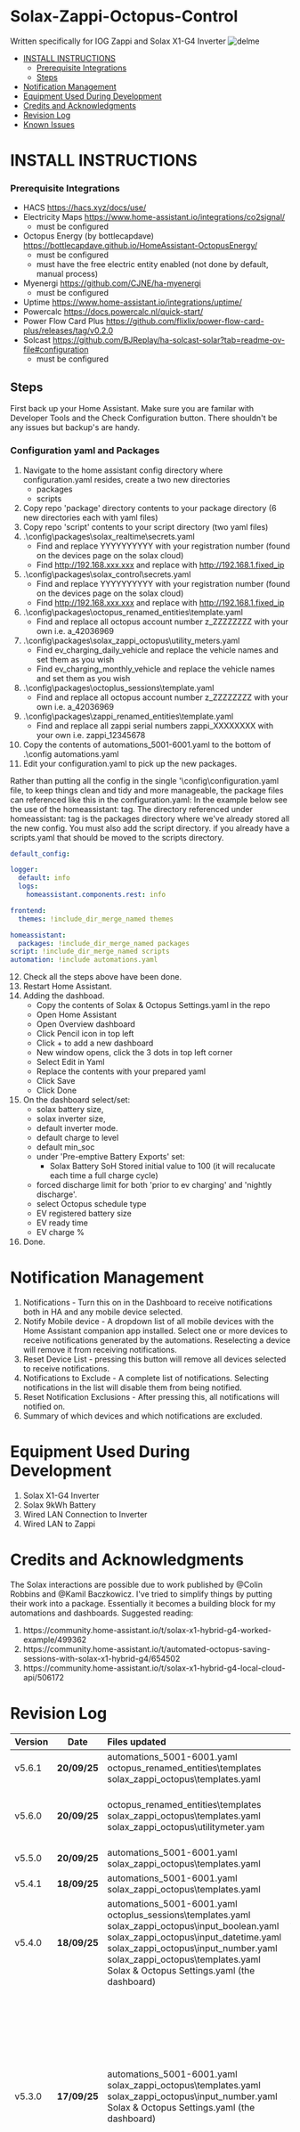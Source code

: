 # Solax-Zappi-Octopus-Control
Written specifically for IOG Zappi and Solax X1-G4 Inverter
![delme](https://github.com/user-attachments/assets/c2eb91f9-8c83-4f31-8a76-75df950f1d05)


* [INSTALL INSTRUCTIONS](#install-instructions)
	* [Prerequisite Integrations](#prerequisite-integrations)
	* [Steps](#steps)
* [Notification Management](#notification-management)
* [Equipment Used During Development](#equipment-used-during-development)
* [Credits and Acknowledgments](#credits-and-acknowledgments)
* [Revision Log](#revision-log)
* [Known Issues](#known-issues)
 
# INSTALL INSTRUCTIONS

### Prerequisite Integrations
* HACS https://hacs.xyz/docs/use/
* Electricity Maps https://www.home-assistant.io/integrations/co2signal/
    - must be configured
* Octopus Energy (by bottlecapdave) https://bottlecapdave.github.io/HomeAssistant-OctopusEnergy/
    - must be configured
    - must have the free electric entity enabled (not done by default, manual process)
* Myenergi https://github.com/CJNE/ha-myenergi
    - must be configured
* Uptime https://www.home-assistant.io/integrations/uptime/
* Powercalc https://docs.powercalc.nl/quick-start/
* Power Flow Card Plus https://github.com/flixlix/power-flow-card-plus/releases/tag/v0.2.0
* Solcast https://github.com/BJReplay/ha-solcast-solar?tab=readme-ov-file#configuration
    - must be configured

## Steps
First back up your Home Assistant. Make sure you are familar with Developer Tools and the Check Configuration button. There shouldn't be any issues but backup's are handy.

### Configuration yaml and Packages

1. Navigate to the home assistant config directory where configuration.yaml resides, create a two new directories
   - packages
   - scripts
2. Copy repo 'package' directory contents to your package directory (6 new directories each with yaml files)
3. Copy repo 'script' contents to your script directory (two yaml files)
4. .\config\packages\solax_realtime\secrets.yaml
     - Find and replace YYYYYYYYYY with your registration number (found on the devices page on the solax cloud)
     - Find http://192.168.xxx.xxx and replace with http://192.168.1.fixed_ip
5. .\config\packages\solax_control\secrets.yaml
     - Find and replace YYYYYYYYYY with your registration number (found on the devices page on the solax cloud)
     - Find http://192.168.xxx.xxx and replace with http://192.168.1.fixed_ip
6. .\config\packages\octopus_renamed_entities\template.yaml
     - Find and replace all octopus account number z_ZZZZZZZZ with your own i.e. a_42036969
7. .\config\packages\solax_zappi_octopus\utility_meters.yaml
    - Find ev_charging_daily_vehicle and replace the vehicle names and set them as you wish
    - Find ev_charging_monthly_vehicle and replace the vehicle names and set them as you wish
8. .\config\packages\octoplus_sessions\template.yaml
    - Find and replace all octopus account number z_ZZZZZZZZ with your own i.e. a_42036969
9. .\config\packages\zappi_renamed_entities\template.yaml
    - Find and replace all zappi serial numbers zappi_XXXXXXXX with your own i.e. zappi_12345678
10. Copy the contents of automations_5001-6001.yaml to the bottom of .\config automations.yaml
11. Edit your configuration.yaml to pick up the new packages.

Rather than putting all the config in the single '\config\configuration.yaml file, to keep things clean and tidy and more manageable, the package files can referenced like this in the configuration.yaml:
In the example below see the use of the homeassistant: tag. The directory referenced under homeassistant: tag is the packages directory where we've already stored all the new config. You must also add the script directory. if you already have a scripts.yaml that should be moved to the scripts directory.

```yaml
default_config:

logger:
  default: info
  logs:
    homeassistant.components.rest: info

frontend:
  themes: !include_dir_merge_named themes

homeassistant:
  packages: !include_dir_merge_named packages
script: !include_dir_merge_named scripts  
automation: !include automations.yaml
```
12. Check all the steps above have been done.
13. Restart Home Assistant.
14. Adding the dashboad.
    - Copy the contents of Solax & Octopus Settings.yaml in the repo
    - Open Home Assistant
    - Open Overview dashboard
    - Click Pencil icon in top left
    - Click + to add a new dashboard
    - New window opens, click the 3 dots in top left corner
    - Select Edit in Yaml
    - Replace the contents with your prepared yaml
    - Click Save
    - Click Done
15. On the dashboard select/set:
    - solax battery size,
    - solax inverter size,
    - default inverter mode.
    - default charge to level
    - default min_soc
    - under 'Pre-emptive Battery Exports' set: 
        - Solax Battery SoH Stored initial value to 100 (it will recalucate each time a full charge cycle)
    - forced discharge limit for both 'prior to ev charging' and 'nightly discharge'.
    - select Octopus schedule type
    - EV registered battery size
    - EV ready time
    - EV charge %
16. Done.

# Notification Management

<ol start=1>
	<li>Notifications - Turn this on in the Dashboard to receive notifications both in HA and any mobile device selected.</li>
	<li>Notify Mobile device - A dropdown list of all mobile devices with the Home Assistant companion app installed. Select one or more devices to receive notifications generated by the automations. Reselecting a device will remove it from receiving notifications.</li>
	<li>Reset Device List - pressing this button will remove all devices selected to receive notifications. </li>
	<li>Notifications to Exclude - A complete list of notifications. Selecting notifications in the list will disable them from being notified. </li>
	<li>Reset Notification Exclusions - After pressing this, all notifications will notified on.</li>
	<li>Summary of which devices and which notifications are excluded.</li>
</ol>

# Equipment Used During Development
<ol>
<li>Solax X1-G4 Inverter</li>
<li>Solax 9kWh Battery</li>
<li>Wired LAN Connection to Inverter</li>
<li>Wired LAN to Zappi</li>
</ol>

# Credits and Acknowledgments
The Solax interactions are possible due to work published by @Colin Robbins and @Kamil Baczkowicz. I've tried to simplify things by putting their work into a package. Essentially it becomes a building block for my automations and dashboards. Suggested reading: 
<ol>
<li>https://community.home-assistant.io/t/solax-x1-hybrid-g4-worked-example/499362
</li>
<li>https://community.home-assistant.io/t/automated-octopus-saving-sessions-with-solax-x1-hybrid-g4/654502
</li>
<li>https://community.home-assistant.io/t/solax-x1-hybrid-g4-local-cloud-api/506172
</li>
</ol>

# Revision Log
| Version | Date | Files updated |Description |
|:------|:--------:|:------|:------|
| v5.6.1|**20/09/25**|automations_5001-6001.yaml <br> octopus_renamed_entities\templates <br>solax_zappi_octopus\templates.yaml | BUG Fix with clamping of pre emptive and sensor thrashing of octopus mirror sensors|
| v5.6.0|**20/09/25**|octopus_renamed_entities\templates <br>solax_zappi_octopus\templates.yaml <br>solax_zappi_octopus\utilitymeter.yam| Duplicting attributes for octopus dispatch sensor so easier to install, also removed dependancy on zappi serial number in utility meter |
| v5.5.0|**20/09/25**|automations_5001-6001.yaml <br>solax_zappi_octopus\templates.yaml| Improved pre emptive discharges|
| v5.4.1|**18/09/25**|automations_5001-6001.yaml <br>solax_zappi_octopus\templates.yaml| bug fixes missing from previous release|
| v5.4.0|**18/09/25** |automations_5001-6001.yaml <br> octoplus_sessions\templates.yaml <br> solax_zappi_octopus\input_boolean.yaml <br> solax_zappi_octopus\input_datetime.yaml <br> solax_zappi_octopus\input_number.yaml <br> solax_zappi_octopus\templates.yaml <br> Solax & Octopus Settings.yaml (the dashboard)| Added Daily Exporting for when EV is disconnected. Supports pre-emptive discharge so you can aim for a SoC to reach at a specific time|
| v5.3.0| **17/09/25** | automations_5001-6001.yaml <br> solax_zappi_octopus\templates.yaml <br> solax_zappi_octopus\input_number.yaml <br> Solax & Octopus Settings.yaml (the dashboard) | Introducing safe switching of octopus_intelligent_smart_charge. Sometimes the API fails when kraken endpoits are unreachable. This is an attempt to trap and notify if this happens. <br> Fixed bug with solax_local_battery_in_from_solar sensor <br> Added  Battery true capacity based on grid stored/theoretical stored = Capacity SoH. This refines predictions of time to discharge before charging EV and discharging battery before 23:30. To get the calculation to work you must charge from 10 -100% periodicallly <br> Dashboard tweak|
| v5.2.0| **15/09/25** | automations_5001-6001.yaml <br> octoplus_sessions\templates.yaml| Corrected Typo in octoplus sessions that may effect end time not being used correctly <br> Ajusted 6001 to end 2 min charging early to make sure dispatch qits on time|
| v5.1.1| **14/09/25** | automations_5001-6001.yaml|Fixed bug in Free Electric notification where end time was announced as start time|
| v5.1.0| **13/09/25**| solax_additions deleted <br> solax_realtime added <br> solax_zappi_octopus has new files | solax_additions deleted and replaced with solax_realtime <br> anything that was in solax additions that wasn't to do with realtime data is moved to solax_zappi_octopus|
| v5.0.1| **12/09/25**| solax_zappi_octopus\input_number.yaml <br>solax_zappi_octopus\templates.yaml <br> Solax & Octopus Settings.yaml (the dashboard)|  Added a configurable export margin delta for when preemptive discharges under estimate<br> Fixed an issue where an EV may not get fully charged if it's plugged in after the pre export battery time |
| v5.0  | **12/09/25**| All | Major refactor |

# Known Issues
- fixed ~~in Automation 5001 Option 3, there is a known issue which I plan to fix soon where if the EV is connected after the predicted EV start time and the option is set to discharge the house battery you may not get the full EV charge.~~

